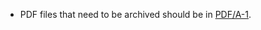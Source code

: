 * PDF files that need to be archived should be in [PDF/A-1][PDF/A].

[PDF/A]: https://en.wikipedia.org/wiki/PDF/A
